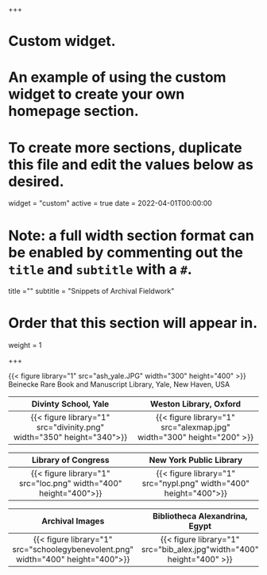 +++
# Custom widget.
# An example of using the custom widget to create your own homepage section.
# To create more sections, duplicate this file and edit the values below as desired.
widget = "custom"
active = true
date = 2022-04-01T00:00:00

# Note: a full width section format can be enabled by commenting out the `title` and `subtitle` with a `#`.
title =""
subtitle = "Snippets of Archival Fieldwork"

# Order that this section will appear in.
weight = 1


+++

{{< figure library="1" src="ash_yale.JPG" width="300" height="400" >}}
Beinecke Rare Book and Manuscript Library, Yale, New Haven, USA

Divinty School, Yale | Weston Library, Oxford 
:-------------------------:|:-------------------------:
{{< figure  library="1" src="divinity.png" width="350" height="340">}} | {{< figure  library="1" src="alexmap.jpg" width="300" height="200" >}}    

Library of Congress | New York Public Library
:-------------------------:|:-------------------------:
{{< figure library="1" src="loc.png" width="400" height="400">}}| {{< figure library="1" src="nypl.png" width="400" height="400">}}

Archival Images |  Bibliotheca Alexandrina, Egypt  
:-------------------------:|:-------------------------:
{{< figure library="1" src="schoolegybenevolent.png" width="400" height="400">}}| {{< figure library="1" src="bib_alex.jpg"width="400" height="400" >}}
